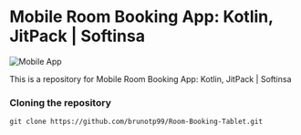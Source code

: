 # Mobile Room Booking App: Kotlin, JitPack | Softinsa

![Mobile App](https://github.com/brunotp99/Room-Booking-Mobile/assets/116847309/44c7c978-0d85-4c42-aaa8-85bc794ecf24)

This is a repository for Mobile Room Booking App: Kotlin, JitPack | Softinsa

### Cloning the repository

```shell
git clone https://github.com/brunotp99/Room-Booking-Tablet.git
```
